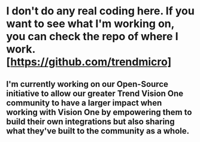 # I don't do any real coding here. If you want to see what I'm working on, you can check the repo of where I work. [https://github.com/trendmicro]

## I'm currently working on our Open-Source initiative to allow our greater Trend Vision One community to have a larger impact when working with Vision One by empowering them to build their own integrations but also sharing what they've built to the community as a whole.
